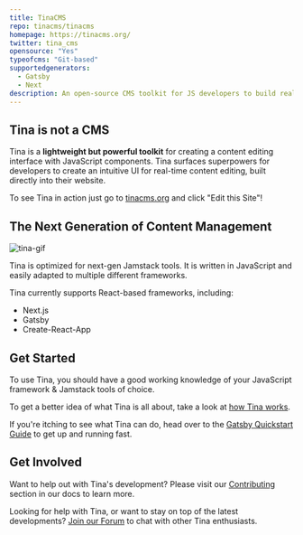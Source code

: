 ```yaml
---
title: TinaCMS
repo: tinacms/tinacms
homepage: https://tinacms.org/
twitter: tina_cms
opensource: "Yes"
typeofcms: "Git-based"
supportedgenerators:
  - Gatsby
  - Next
description: An open-source CMS toolkit for JS developers to build real-time editing into static websites.
---
```


## Tina is not a CMS

Tina is a **lightweight but powerful toolkit** for creating a content editing interface with JavaScript components. Tina surfaces superpowers for developers to create an intuitive UI for real-time content editing, built directly into their website.

To see Tina in action just go to [tinacms.org](https://tinacms.org) and click "Edit this Site"!

## The Next Generation of Content Management

![tina-gif](https://res.cloudinary.com/forestry-demo/video/upload/du_16,w_700,e_loop/v1571159974/tina-hero-demo.gif)

Tina is optimized for next-gen Jamstack tools. It is written in JavaScript and easily adapted to multiple different frameworks.

Tina currently supports React-based frameworks, including:

- Next.js
- Gatsby
- Create-React-App

## Get Started

To use Tina, you should have a good working knowledge of your JavaScript framework & Jamstack tools of choice.

To get a better idea of what Tina is all about, take a look at [how Tina works](https://tinacms.org/docs/getting-started/how-tina-works 'How Tina Works').

If you're itching to see what Tina can do, head over to the [Gatsby Quickstart Guide](https://tinacms.org/docs/gatsby/quickstart) to get up and running fast.

## Get Involved

Want to help out with Tina's development? Please visit our [Contributing](https://tinacms.org/docs/contributing/guidelines) section in our docs to learn more.

Looking for help with Tina, or want to stay on top of the latest developments? [Join our Forum](https://community.tinacms.org 'Join the TinaCMS Forum') to chat with other Tina enthusiasts.
